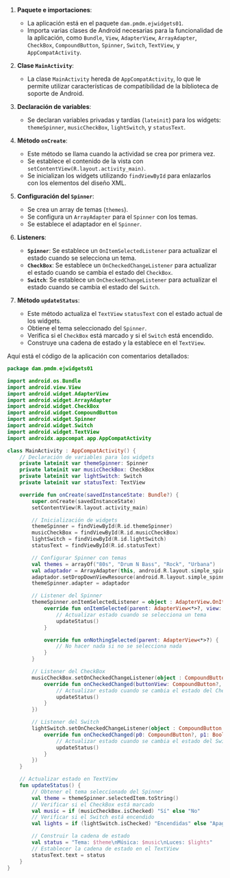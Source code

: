 

1. **Paquete e importaciones**:
   - La aplicación está en el paquete `dam.pmdm.ejwidgets01`.
   - Importa varias clases de Android necesarias para la funcionalidad de la aplicación, como `Bundle`, `View`, `AdapterView`, `ArrayAdapter`, `CheckBox`, `CompoundButton`, `Spinner`, `Switch`, `TextView`, y `AppCompatActivity`.

2. **Clase `MainActivity`**:
   - La clase `MainActivity` hereda de `AppCompatActivity`, lo que le permite utilizar características de compatibilidad de la biblioteca de soporte de Android.

3. **Declaración de variables**:
   - Se declaran variables privadas y tardías (`lateinit`) para los widgets: `themeSpinner`, `musicCheckBox`, `lightSwitch`, y `statusText`.

4. **Método `onCreate`**:
   - Este método se llama cuando la actividad se crea por primera vez.
   - Se establece el contenido de la vista con `setContentView(R.layout.activity_main)`.
   - Se inicializan los widgets utilizando `findViewById` para enlazarlos con los elementos del diseño XML.

5. **Configuración del `Spinner`**:
   - Se crea un array de temas (`themes`).
   - Se configura un `ArrayAdapter` para el `Spinner` con los temas.
   - Se establece el adaptador en el `Spinner`.

6. **Listeners**:
   - **`Spinner`**: Se establece un `OnItemSelectedListener` para actualizar el estado cuando se selecciona un tema.
   - **`CheckBox`**: Se establece un `OnCheckedChangeListener` para actualizar el estado cuando se cambia el estado del `CheckBox`.
   - **`Switch`**: Se establece un `OnCheckedChangeListener` para actualizar el estado cuando se cambia el estado del `Switch`.

7. **Método `updateStatus`**:
   - Este método actualiza el `TextView` `statusText` con el estado actual de los widgets.
   - Obtiene el tema seleccionado del `Spinner`.
   - Verifica si el `CheckBox` está marcado y si el `Switch` está encendido.
   - Construye una cadena de estado y la establece en el `TextView`.

Aquí está el código de la aplicación con comentarios detallados:

```kotlin
package dam.pmdm.ejwidgets01

import android.os.Bundle
import android.view.View
import android.widget.AdapterView
import android.widget.ArrayAdapter
import android.widget.CheckBox
import android.widget.CompoundButton
import android.widget.Spinner
import android.widget.Switch
import android.widget.TextView
import androidx.appcompat.app.AppCompatActivity

class MainActivity : AppCompatActivity() {
    // Declaración de variables para los widgets
    private lateinit var themeSpinner: Spinner
    private lateinit var musicCheckBox: CheckBox
    private lateinit var lightSwitch: Switch
    private lateinit var statusText: TextView

    override fun onCreate(savedInstanceState: Bundle?) {
        super.onCreate(savedInstanceState)
        setContentView(R.layout.activity_main)

        // Inicialización de widgets
        themeSpinner = findViewById(R.id.themeSpinner)
        musicCheckBox = findViewById(R.id.musicCheckBox)
        lightSwitch = findViewById(R.id.lightSwitch)
        statusText = findViewById(R.id.statusText)

        // Configurar Spinner con temas
        val themes = arrayOf("80s", "Drum N Bass", "Rock", "Urbana")
        val adaptador = ArrayAdapter(this, android.R.layout.simple_spinner_dropdown_item, themes)
        adaptador.setDropDownViewResource(android.R.layout.simple_spinner_dropdown_item)
        themeSpinner.adapter = adaptador

        // Listener del Spinner
        themeSpinner.onItemSelectedListener = object : AdapterView.OnItemSelectedListener {
            override fun onItemSelected(parent: AdapterView<*>?, view: View?, position: Int, id: Long) {
                // Actualizar estado cuando se selecciona un tema
                updateStatus()
            }

            override fun onNothingSelected(parent: AdapterView<*>?) {
                // No hacer nada si no se selecciona nada
            }
        }

        // Listener del CheckBox
        musicCheckBox.setOnCheckedChangeListener(object : CompoundButton.OnCheckedChangeListener {
            override fun onCheckedChanged(buttonView: CompoundButton?, isChecked: Boolean) {
                // Actualizar estado cuando se cambia el estado del CheckBox
                updateStatus()
            }
        })

        // Listener del Switch
        lightSwitch.setOnCheckedChangeListener(object : CompoundButton.OnCheckedChangeListener {
            override fun onCheckedChanged(p0: CompoundButton?, p1: Boolean) {
                // Actualizar estado cuando se cambia el estado del Switch
                updateStatus()
            }
        })
    }

    // Actualizar estado en TextView
    fun updateStatus() {
        // Obtener el tema seleccionado del Spinner
        val theme = themeSpinner.selectedItem.toString()
        // Verificar si el CheckBox está marcado
        val music = if (musicCheckBox.isChecked) "Sí" else "No"
        // Verificar si el Switch está encendido
        val lights = if (lightSwitch.isChecked) "Encendidas" else "Apagadas"

        // Construir la cadena de estado
        val status = "Tema: $theme\nMúsica: $music\nLuces: $lights"
        // Establecer la cadena de estado en el TextView
        statusText.text = status
    }
}
```
